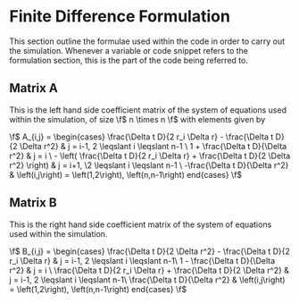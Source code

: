 # Finite Difference Formulation

This section outline the formulae used within the code in order to carry out the simulation. Whenever a variable or code snippet refers to the formulation section, this is the part of the code being referred to.

## Matrix A
This is the left hand side coefficient matrix of the system of equations used within the simulation, of size \f$ n \times n \f$ with elements given by

\f$ A_{i,j} = \begin{cases} 
              \frac{\Delta t D}{2 r_i \Delta r} - \frac{\Delta t D}{2 \Delta r^2} & j = i-1, 2 \leqslant i \leqslant n-1 \\
              1 + \frac{\Delta t D}{\Delta r^2} & j = i \\
              - \left( \frac{\Delta t D}{2 r_i \Delta r} + \frac{\Delta t D}{2 \Delta r^2} \right) & j = i+1, \2 \leqslant i \leqslant n-1 \\
              -\frac{\Delta t D}{\Delta r^2} & \left(i,j\right) = \left(1,2\right), \left(n,n-1\right) end{cases} \f$

## Matrix B
This is the right hand side coefficient matrix of the system of equations used within the simulation.

\f$ B_{i,j} = \begin{cases}
              \frac{\Delta t D}{2 \Delta r^2} - \frac{\Delta t D}{2 r_i \Delta r} & j = i-1, 2 \leqslant i \leqslant n-1\\
               1 - \frac{\Delta t D}{\Delta r^2} & j = i \\
               \frac{\Delta t D}{2 r_i \Delta r} + \frac{\Delta t D}{2 \Delta r^2} & j = i-1, 2 \leqslant i \leqslant n-1\\
               \frac{\Delta t D}{\Delta r^2} & \left(i,j\right) = \left(1,2\right), \left(n,n-1\right) end{cases} \f$
